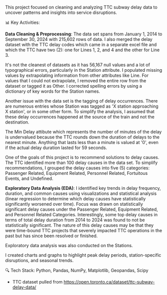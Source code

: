 This project focused on cleaning and analyzing TTC subway delay data to uncover patterns and insights into service disruptions.

📊 Key Activities:

**Data Cleaning & Preprocessing**: 
The data set spans from January 1, 2014 to September 30, 2024 with 215,602 rows of data. I also merged the delay dataset with the TTC delay codes which came in a separate excel file and which the TTC have two (2): one for Lines 1, 2, and 4 and the other for Line 3.

It's not the cleanest of datasets as it has 56,167 null values and a lot of typographical errors, particularly in the Station attribute. I populated missing values by extrapolating information from other attributes like Line. For values that I could not extrapolate, I removed the entire row from the dataset or tagged it as Other. I corrected spelling errors by using a dictionary of key words for the Station names. 

Another issue with the data set is the tagging of delay occurrences. There are numerous entries whose Station was tagged as 'X station approaching X station', or in some other form. To simplify the analysis, I assumed that these delay occurrences happened at the source of the train and not the destination. 

The Min Delay attibute which represents the number of minutes of the delay is undervalued because the TTC rounds down the duration of delays to the nearest minute. Anything that lasts less than a minute is valued at '0', even if the actual delay duration lasted for 59 seconds. 

One of the goals of this project is to recommend solutions to delay causes. The TTC identified more than 100 delay causes in the data set. To simplify recommendations, I grouped the delay causes into five (5) categories: Passenger Related, Equipment Related, Personnel Related, Fortuitous Events, and Undefined. 

**Exploratory Data Analysis (EDA)**: 
I identified key trends in delay frequency, duration, and common causes using visualizations and statistical analysis (linear regression to determine which delay causes have statistically significantly worsened over time). Focus was drawn on statistically significant delay causes under the Passenger Related, Equipment Related, and Personnel Related Categories. Interestingly, some top delay causes in terms of total delay duration from 2014 to 2024 was found to not be statistically significant. The nature of this delay causes may be that they were time-bound TTC projects that severely impacted TTC operations in the past but has since been resolved or finished.

Exploratory data analysis was also conducted on the Stations.

I created charts and graphs to highlight peak delay periods, station-specific disruptions, and seasonal trends.

🔍 Tech Stack: Python, Pandas, NumPy, Matplotlib, Geopandas, Scipy

* TTC dataset pulled from https://open.toronto.ca/dataset/ttc-subway-delay-data/ 
